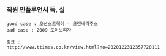

### 직원 인플루언서 득, 실
```
good case : 오션스프레이 - 크렌베리주스
bad case : 2009 도미노피자

링크 : 
http://www.ttimes.co.kr/view.html?no=2020122312357720111
```

